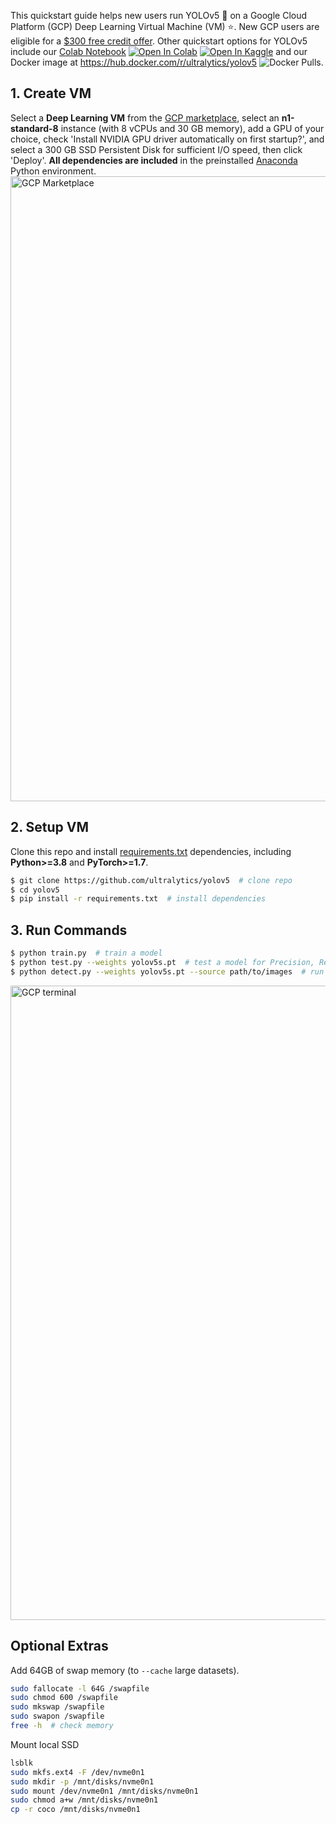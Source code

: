 This quickstart guide helps new users run YOLOv5 🚀 on a Google Cloud Platform (GCP) Deep Learning Virtual Machine (VM) ⭐. New GCP users are eligible for a [$300 free credit offer](https://cloud.google.com/free/docs/gcp-free-tier#free-trial). Other quickstart options for YOLOv5 include our [Colab Notebook](https://colab.research.google.com/github/ultralytics/yolov5/blob/master/tutorial.ipynb) <a href="https://colab.research.google.com/github/ultralytics/yolov5/blob/master/tutorial.ipynb"><img src="https://colab.research.google.com/assets/colab-badge.svg" alt="Open In Colab"></a> <a href="https://www.kaggle.com/ultralytics/yolov5"><img src="https://kaggle.com/static/images/open-in-kaggle.svg" alt="Open In Kaggle"></a> and our Docker image at https://hub.docker.com/r/ultralytics/yolov5 ![Docker Pulls](https://img.shields.io/docker/pulls/ultralytics/yolov5?logo=docker).

## 1. Create VM
Select a **Deep Learning VM** from the [GCP marketplace](https://console.cloud.google.com/marketplace/details/click-to-deploy-images/deeplearning), select an **n1-standard-8** instance (with 8 vCPUs and 30 GB memory), add a GPU of your choice, check 'Install NVIDIA GPU driver automatically on first startup?', and select a 300 GB SSD Persistent Disk for sufficient I/O speed, then click 'Deploy'. **All dependencies are included** in the preinstalled [Anaconda](https://docs.anaconda.com/anaconda/packages/pkg-docs/) Python environment.
<img width="1000" alt="GCP Marketplace" src="https://user-images.githubusercontent.com/26833433/105811495-95863880-5f61-11eb-841d-c2f2a5aa0ffe.png">

## 2. Setup VM
Clone this repo and install [requirements.txt](https://github.com/ultralytics/yolov5/blob/master/requirements.txt) dependencies, including **Python>=3.8** and **PyTorch>=1.7**.

```bash
$ git clone https://github.com/ultralytics/yolov5  # clone repo
$ cd yolov5
$ pip install -r requirements.txt  # install dependencies
```

## 3. Run Commands
```bash
$ python train.py  # train a model
$ python test.py --weights yolov5s.pt  # test a model for Precision, Recall and mAP
$ python detect.py --weights yolov5s.pt --source path/to/images  # run inference on images and videos
```

<img width="1015" alt="GCP terminal" src="https://user-images.githubusercontent.com/26833433/105813160-47266900-5f64-11eb-9fa7-c43f45635de0.png">

## Optional Extras

Add 64GB of swap memory (to `--cache` large datasets).
```bash
sudo fallocate -l 64G /swapfile
sudo chmod 600 /swapfile
sudo mkswap /swapfile
sudo swapon /swapfile
free -h  # check memory
```

Mount local SSD
```bash
lsblk
sudo mkfs.ext4 -F /dev/nvme0n1
sudo mkdir -p /mnt/disks/nvme0n1
sudo mount /dev/nvme0n1 /mnt/disks/nvme0n1
sudo chmod a+w /mnt/disks/nvme0n1
cp -r coco /mnt/disks/nvme0n1
```